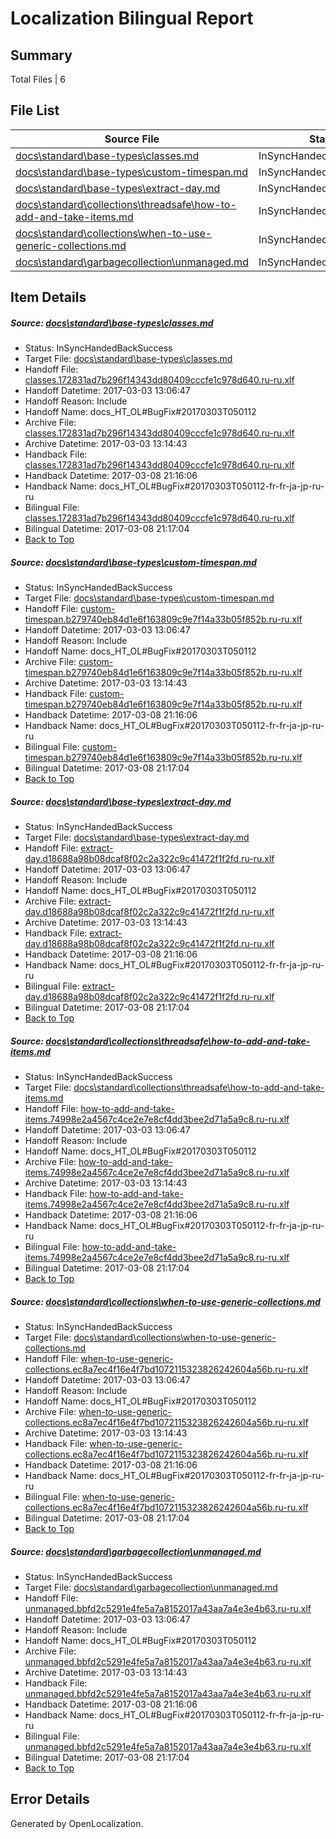 # <a name='report-top'></a> Localization Bilingual Report

## Summary
 Total Files | 6

## File List
 Source File | Status | Details 
 ----------- | ------ | ------- 
 [docs\standard\base-types\classes.md](https://github.com/dotnet/docs/blob/90fe68f7f3c4b46502b5d3770b1a2d57c6af748a/docs/standard/base-types/classes.md) | InSyncHandedBackSuccess | [Details](#ae677af2590636fd144d8978a3500c37f9d336153329)
 [docs\standard\base-types\custom-timespan.md](https://github.com/dotnet/docs/blob/90fe68f7f3c4b46502b5d3770b1a2d57c6af748a/docs/standard/base-types/custom-timespan.md) | InSyncHandedBackSuccess | [Details](#bec60437d4345decaf38f2bbb9434922ac8896833338)
 [docs\standard\base-types\extract-day.md](https://github.com/dotnet/docs/blob/90fe68f7f3c4b46502b5d3770b1a2d57c6af748a/docs/standard/base-types/extract-day.md) | InSyncHandedBackSuccess | [Details](#1b9d1d497524e62e5758c9be7be7b586a421a2583344)
 [docs\standard\collections\threadsafe\how-to-add-and-take-items.md](https://github.com/dotnet/docs/blob/90fe68f7f3c4b46502b5d3770b1a2d57c6af748a/docs/standard/collections/threadsafe/how-to-add-and-take-items.md) | InSyncHandedBackSuccess | [Details](#e560eb44f783aaa50ec335df4f3171090d238f323388)
 [docs\standard\collections\when-to-use-generic-collections.md](https://github.com/dotnet/docs/blob/90fe68f7f3c4b46502b5d3770b1a2d57c6af748a/docs/standard/collections/when-to-use-generic-collections.md) | InSyncHandedBackSuccess | [Details](#bde317c165981775330e1d0d8261d355e2401bc93395)
 [docs\standard\garbagecollection\unmanaged.md](https://github.com/dotnet/docs/blob/90fe68f7f3c4b46502b5d3770b1a2d57c6af748a/docs/standard/garbagecollection/unmanaged.md) | InSyncHandedBackSuccess | [Details](#43ad8829de51775b23d1e00d9b4e2a4f4b240e943423)

## Item Details
##### <a name='ae677af2590636fd144d8978a3500c37f9d336153329'></a> Source: [docs\standard\base-types\classes.md](https://github.com/dotnet/docs/blob/90fe68f7f3c4b46502b5d3770b1a2d57c6af748a/docs/standard/base-types/classes.md)
* Status: InSyncHandedBackSuccess
* Target File: [docs\standard\base-types\classes.md](https://github.com/dotnet/docs.ru-ru/blob/c123c09be32bc49849bd844df72fc2cf63a9413b/docs/standard/base-types/classes.md)
* Handoff File: [classes.172831ad7b296f14343dd80409cccfe1c978d640.ru-ru.xlf](https://github.com/dotnet/docs.handoff/blob/b6bd280ae8f058a8eb91397ec6e34556f76b66b5/ol-handoff/dotnet/docs.ru-ru/master/dotnet-core/classes.172831ad7b296f14343dd80409cccfe1c978d640.ru-ru.xlf)
* Handoff Datetime: 2017-03-03 13:06:47
* Handoff Reason: Include
* Handoff Name: docs_HT_OL#BugFix#20170303T050112
* Archive File: [classes.172831ad7b296f14343dd80409cccfe1c978d640.ru-ru.xlf](https://github.com/dotnet/docs.handoff/blob/f69de723e30e129d51cab10dbb91b1b929a5db96/ol-archive/dotnet/docs.ru-ru/master/dotnet-core/classes.172831ad7b296f14343dd80409cccfe1c978d640.ru-ru.xlf)
* Archive Datetime: 2017-03-03 13:14:43
* Handback File: [classes.172831ad7b296f14343dd80409cccfe1c978d640.ru-ru.xlf](https://github.com/dotnet/docs.handback/blob/b2e7b8955300a631729afbd48a993a7e2ebea3b2/ol-handback/dotnet/docs.ru-ru/master/dotnet-core/classes.172831ad7b296f14343dd80409cccfe1c978d640.ru-ru.xlf)
* Handback Datetime: 2017-03-08 21:16:06
* Handback Name: docs_HT_OL#BugFix#20170303T050112-fr-fr-ja-jp-ru-ru
* Bilingual File: [classes.172831ad7b296f14343dd80409cccfe1c978d640.ru-ru.xlf](https://github.com/dotnet/docs.handback/blob/b2e7b8955300a631729afbd48a993a7e2ebea3b2/ol-handback/dotnet/docs.ru-ru/master/dotnet-core/classes.172831ad7b296f14343dd80409cccfe1c978d640.ru-ru.xlf)
* Bilingual Datetime: 2017-03-08 21:17:04
* [Back to Top](#report-top)

##### <a name='bec60437d4345decaf38f2bbb9434922ac8896833338'></a> Source: [docs\standard\base-types\custom-timespan.md](https://github.com/dotnet/docs/blob/90fe68f7f3c4b46502b5d3770b1a2d57c6af748a/docs/standard/base-types/custom-timespan.md)
* Status: InSyncHandedBackSuccess
* Target File: [docs\standard\base-types\custom-timespan.md](https://github.com/dotnet/docs.ru-ru/blob/c123c09be32bc49849bd844df72fc2cf63a9413b/docs/standard/base-types/custom-timespan.md)
* Handoff File: [custom-timespan.b279740eb84d1e6f163809c9e7f14a33b05f852b.ru-ru.xlf](https://github.com/dotnet/docs.handoff/blob/b6bd280ae8f058a8eb91397ec6e34556f76b66b5/ol-handoff/dotnet/docs.ru-ru/master/dotnet-core/custom-timespan.b279740eb84d1e6f163809c9e7f14a33b05f852b.ru-ru.xlf)
* Handoff Datetime: 2017-03-03 13:06:47
* Handoff Reason: Include
* Handoff Name: docs_HT_OL#BugFix#20170303T050112
* Archive File: [custom-timespan.b279740eb84d1e6f163809c9e7f14a33b05f852b.ru-ru.xlf](https://github.com/dotnet/docs.handoff/blob/f69de723e30e129d51cab10dbb91b1b929a5db96/ol-archive/dotnet/docs.ru-ru/master/dotnet-core/custom-timespan.b279740eb84d1e6f163809c9e7f14a33b05f852b.ru-ru.xlf)
* Archive Datetime: 2017-03-03 13:14:43
* Handback File: [custom-timespan.b279740eb84d1e6f163809c9e7f14a33b05f852b.ru-ru.xlf](https://github.com/dotnet/docs.handback/blob/b2e7b8955300a631729afbd48a993a7e2ebea3b2/ol-handback/dotnet/docs.ru-ru/master/dotnet-core/custom-timespan.b279740eb84d1e6f163809c9e7f14a33b05f852b.ru-ru.xlf)
* Handback Datetime: 2017-03-08 21:16:06
* Handback Name: docs_HT_OL#BugFix#20170303T050112-fr-fr-ja-jp-ru-ru
* Bilingual File: [custom-timespan.b279740eb84d1e6f163809c9e7f14a33b05f852b.ru-ru.xlf](https://github.com/dotnet/docs.handback/blob/b2e7b8955300a631729afbd48a993a7e2ebea3b2/ol-handback/dotnet/docs.ru-ru/master/dotnet-core/custom-timespan.b279740eb84d1e6f163809c9e7f14a33b05f852b.ru-ru.xlf)
* Bilingual Datetime: 2017-03-08 21:17:04
* [Back to Top](#report-top)

##### <a name='1b9d1d497524e62e5758c9be7be7b586a421a2583344'></a> Source: [docs\standard\base-types\extract-day.md](https://github.com/dotnet/docs/blob/90fe68f7f3c4b46502b5d3770b1a2d57c6af748a/docs/standard/base-types/extract-day.md)
* Status: InSyncHandedBackSuccess
* Target File: [docs\standard\base-types\extract-day.md](https://github.com/dotnet/docs.ru-ru/blob/c123c09be32bc49849bd844df72fc2cf63a9413b/docs/standard/base-types/extract-day.md)
* Handoff File: [extract-day.d18688a98b08dcaf8f02c2a322c9c41472f1f2fd.ru-ru.xlf](https://github.com/dotnet/docs.handoff/blob/b6bd280ae8f058a8eb91397ec6e34556f76b66b5/ol-handoff/dotnet/docs.ru-ru/master/dotnet-core/extract-day.d18688a98b08dcaf8f02c2a322c9c41472f1f2fd.ru-ru.xlf)
* Handoff Datetime: 2017-03-03 13:06:47
* Handoff Reason: Include
* Handoff Name: docs_HT_OL#BugFix#20170303T050112
* Archive File: [extract-day.d18688a98b08dcaf8f02c2a322c9c41472f1f2fd.ru-ru.xlf](https://github.com/dotnet/docs.handoff/blob/f69de723e30e129d51cab10dbb91b1b929a5db96/ol-archive/dotnet/docs.ru-ru/master/dotnet-core/extract-day.d18688a98b08dcaf8f02c2a322c9c41472f1f2fd.ru-ru.xlf)
* Archive Datetime: 2017-03-03 13:14:43
* Handback File: [extract-day.d18688a98b08dcaf8f02c2a322c9c41472f1f2fd.ru-ru.xlf](https://github.com/dotnet/docs.handback/blob/b2e7b8955300a631729afbd48a993a7e2ebea3b2/ol-handback/dotnet/docs.ru-ru/master/dotnet-core/extract-day.d18688a98b08dcaf8f02c2a322c9c41472f1f2fd.ru-ru.xlf)
* Handback Datetime: 2017-03-08 21:16:06
* Handback Name: docs_HT_OL#BugFix#20170303T050112-fr-fr-ja-jp-ru-ru
* Bilingual File: [extract-day.d18688a98b08dcaf8f02c2a322c9c41472f1f2fd.ru-ru.xlf](https://github.com/dotnet/docs.handback/blob/b2e7b8955300a631729afbd48a993a7e2ebea3b2/ol-handback/dotnet/docs.ru-ru/master/dotnet-core/extract-day.d18688a98b08dcaf8f02c2a322c9c41472f1f2fd.ru-ru.xlf)
* Bilingual Datetime: 2017-03-08 21:17:04
* [Back to Top](#report-top)

##### <a name='e560eb44f783aaa50ec335df4f3171090d238f323388'></a> Source: [docs\standard\collections\threadsafe\how-to-add-and-take-items.md](https://github.com/dotnet/docs/blob/90fe68f7f3c4b46502b5d3770b1a2d57c6af748a/docs/standard/collections/threadsafe/how-to-add-and-take-items.md)
* Status: InSyncHandedBackSuccess
* Target File: [docs\standard\collections\threadsafe\how-to-add-and-take-items.md](https://github.com/dotnet/docs.ru-ru/blob/c123c09be32bc49849bd844df72fc2cf63a9413b/docs/standard/collections/threadsafe/how-to-add-and-take-items.md)
* Handoff File: [how-to-add-and-take-items.74998e2a4567c4ce2e7e8cf4dd3bee2d71a5a9c8.ru-ru.xlf](https://github.com/dotnet/docs.handoff/blob/b6bd280ae8f058a8eb91397ec6e34556f76b66b5/ol-handoff/dotnet/docs.ru-ru/master/dotnet-core/how-to-add-and-take-items.74998e2a4567c4ce2e7e8cf4dd3bee2d71a5a9c8.ru-ru.xlf)
* Handoff Datetime: 2017-03-03 13:06:47
* Handoff Reason: Include
* Handoff Name: docs_HT_OL#BugFix#20170303T050112
* Archive File: [how-to-add-and-take-items.74998e2a4567c4ce2e7e8cf4dd3bee2d71a5a9c8.ru-ru.xlf](https://github.com/dotnet/docs.handoff/blob/f69de723e30e129d51cab10dbb91b1b929a5db96/ol-archive/dotnet/docs.ru-ru/master/dotnet-core/how-to-add-and-take-items.74998e2a4567c4ce2e7e8cf4dd3bee2d71a5a9c8.ru-ru.xlf)
* Archive Datetime: 2017-03-03 13:14:43
* Handback File: [how-to-add-and-take-items.74998e2a4567c4ce2e7e8cf4dd3bee2d71a5a9c8.ru-ru.xlf](https://github.com/dotnet/docs.handback/blob/b2e7b8955300a631729afbd48a993a7e2ebea3b2/ol-handback/dotnet/docs.ru-ru/master/dotnet-core/how-to-add-and-take-items.74998e2a4567c4ce2e7e8cf4dd3bee2d71a5a9c8.ru-ru.xlf)
* Handback Datetime: 2017-03-08 21:16:06
* Handback Name: docs_HT_OL#BugFix#20170303T050112-fr-fr-ja-jp-ru-ru
* Bilingual File: [how-to-add-and-take-items.74998e2a4567c4ce2e7e8cf4dd3bee2d71a5a9c8.ru-ru.xlf](https://github.com/dotnet/docs.handback/blob/b2e7b8955300a631729afbd48a993a7e2ebea3b2/ol-handback/dotnet/docs.ru-ru/master/dotnet-core/how-to-add-and-take-items.74998e2a4567c4ce2e7e8cf4dd3bee2d71a5a9c8.ru-ru.xlf)
* Bilingual Datetime: 2017-03-08 21:17:04
* [Back to Top](#report-top)

##### <a name='bde317c165981775330e1d0d8261d355e2401bc93395'></a> Source: [docs\standard\collections\when-to-use-generic-collections.md](https://github.com/dotnet/docs/blob/90fe68f7f3c4b46502b5d3770b1a2d57c6af748a/docs/standard/collections/when-to-use-generic-collections.md)
* Status: InSyncHandedBackSuccess
* Target File: [docs\standard\collections\when-to-use-generic-collections.md](https://github.com/dotnet/docs.ru-ru/blob/c123c09be32bc49849bd844df72fc2cf63a9413b/docs/standard/collections/when-to-use-generic-collections.md)
* Handoff File: [when-to-use-generic-collections.ec8a7ec4f16e4f7bd1072115323826242604a56b.ru-ru.xlf](https://github.com/dotnet/docs.handoff/blob/b6bd280ae8f058a8eb91397ec6e34556f76b66b5/ol-handoff/dotnet/docs.ru-ru/master/dotnet-core/when-to-use-generic-collections.ec8a7ec4f16e4f7bd1072115323826242604a56b.ru-ru.xlf)
* Handoff Datetime: 2017-03-03 13:06:47
* Handoff Reason: Include
* Handoff Name: docs_HT_OL#BugFix#20170303T050112
* Archive File: [when-to-use-generic-collections.ec8a7ec4f16e4f7bd1072115323826242604a56b.ru-ru.xlf](https://github.com/dotnet/docs.handoff/blob/f69de723e30e129d51cab10dbb91b1b929a5db96/ol-archive/dotnet/docs.ru-ru/master/dotnet-core/when-to-use-generic-collections.ec8a7ec4f16e4f7bd1072115323826242604a56b.ru-ru.xlf)
* Archive Datetime: 2017-03-03 13:14:43
* Handback File: [when-to-use-generic-collections.ec8a7ec4f16e4f7bd1072115323826242604a56b.ru-ru.xlf](https://github.com/dotnet/docs.handback/blob/b2e7b8955300a631729afbd48a993a7e2ebea3b2/ol-handback/dotnet/docs.ru-ru/master/dotnet-core/when-to-use-generic-collections.ec8a7ec4f16e4f7bd1072115323826242604a56b.ru-ru.xlf)
* Handback Datetime: 2017-03-08 21:16:06
* Handback Name: docs_HT_OL#BugFix#20170303T050112-fr-fr-ja-jp-ru-ru
* Bilingual File: [when-to-use-generic-collections.ec8a7ec4f16e4f7bd1072115323826242604a56b.ru-ru.xlf](https://github.com/dotnet/docs.handback/blob/b2e7b8955300a631729afbd48a993a7e2ebea3b2/ol-handback/dotnet/docs.ru-ru/master/dotnet-core/when-to-use-generic-collections.ec8a7ec4f16e4f7bd1072115323826242604a56b.ru-ru.xlf)
* Bilingual Datetime: 2017-03-08 21:17:04
* [Back to Top](#report-top)

##### <a name='43ad8829de51775b23d1e00d9b4e2a4f4b240e943423'></a> Source: [docs\standard\garbagecollection\unmanaged.md](https://github.com/dotnet/docs/blob/90fe68f7f3c4b46502b5d3770b1a2d57c6af748a/docs/standard/garbagecollection/unmanaged.md)
* Status: InSyncHandedBackSuccess
* Target File: [docs\standard\garbagecollection\unmanaged.md](https://github.com/dotnet/docs.ru-ru/blob/c123c09be32bc49849bd844df72fc2cf63a9413b/docs/standard/garbagecollection/unmanaged.md)
* Handoff File: [unmanaged.bbfd2c5291e4fe5a7a8152017a43aa7a4e3e4b63.ru-ru.xlf](https://github.com/dotnet/docs.handoff/blob/b6bd280ae8f058a8eb91397ec6e34556f76b66b5/ol-handoff/dotnet/docs.ru-ru/master/dotnet-core/unmanaged.bbfd2c5291e4fe5a7a8152017a43aa7a4e3e4b63.ru-ru.xlf)
* Handoff Datetime: 2017-03-03 13:06:47
* Handoff Reason: Include
* Handoff Name: docs_HT_OL#BugFix#20170303T050112
* Archive File: [unmanaged.bbfd2c5291e4fe5a7a8152017a43aa7a4e3e4b63.ru-ru.xlf](https://github.com/dotnet/docs.handoff/blob/f69de723e30e129d51cab10dbb91b1b929a5db96/ol-archive/dotnet/docs.ru-ru/master/dotnet-core/unmanaged.bbfd2c5291e4fe5a7a8152017a43aa7a4e3e4b63.ru-ru.xlf)
* Archive Datetime: 2017-03-03 13:14:43
* Handback File: [unmanaged.bbfd2c5291e4fe5a7a8152017a43aa7a4e3e4b63.ru-ru.xlf](https://github.com/dotnet/docs.handback/blob/b2e7b8955300a631729afbd48a993a7e2ebea3b2/ol-handback/dotnet/docs.ru-ru/master/dotnet-core/unmanaged.bbfd2c5291e4fe5a7a8152017a43aa7a4e3e4b63.ru-ru.xlf)
* Handback Datetime: 2017-03-08 21:16:06
* Handback Name: docs_HT_OL#BugFix#20170303T050112-fr-fr-ja-jp-ru-ru
* Bilingual File: [unmanaged.bbfd2c5291e4fe5a7a8152017a43aa7a4e3e4b63.ru-ru.xlf](https://github.com/dotnet/docs.handback/blob/b2e7b8955300a631729afbd48a993a7e2ebea3b2/ol-handback/dotnet/docs.ru-ru/master/dotnet-core/unmanaged.bbfd2c5291e4fe5a7a8152017a43aa7a4e3e4b63.ru-ru.xlf)
* Bilingual Datetime: 2017-03-08 21:17:04
* [Back to Top](#report-top)


## Error Details

Generated by OpenLocalization.
